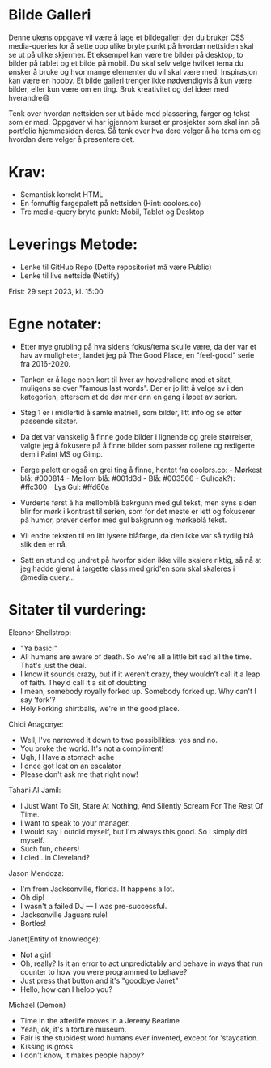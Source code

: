 # Bilde Galleri

Denne ukens oppgave vil være å lage et bildegalleri der du bruker CSS media-queries for å sette opp ulike bryte punkt på hvordan nettsiden skal se ut på ulike skjermer. Et eksempel kan være tre bilder på desktop, to bilder på tablet og et bilde på mobil. Du skal selv velge hvilket tema du ønsker å bruke og hvor mange elementer du vil skal være med. Inspirasjon kan være en hobby. Et bilde galleri trenger ikke nødvendigvis å kun være bilder, eller kun være om en ting. Bruk kreativitet og del ideer med hverandre😄

Tenk over hvordan nettsiden ser ut både med plassering, farger og tekst som er med. Oppgaver vi har igjennom kurset er prosjekter som skal inn på portfolio hjemmesiden deres. Så tenk over hva dere velger å ha tema om og hvordan dere velger å presentere det.

# Krav:
- Semantisk korrekt HTML
- En fornuftig fargepalett på nettsiden (Hint: coolors.co)
- Tre media-query bryte punkt: Mobil, Tablet og Desktop

# Leverings Metode:
- Lenke til GitHub Repo (Dette repositoriet må være Public)
- Lenke til live nettside (Netlify)

Frist: 29 sept 2023, kl. 15:00



# Egne notater:
- Etter mye grubling på hva sidens fokus/tema skulle være, da der var et hav av muligheter, landet jeg på The Good Place, en "feel-good" serie fra 2016-2020.
- Tanken er å lage noen kort til hver av hovedrollene med et sitat, muligens se over "famous last words". Der er jo litt å velge av i den kategorien, ettersom at de dør mer enn en gang i løpet av serien.
- Steg 1 er i midlertid å samle matriell, som bilder, litt info og se etter passende sitater.
- Da det var vanskelig å finne gode bilder i lignende og greie størrelser, valgte jeg å fokusere på å finne bilder som passer rollene og redigerte dem i Paint MS og Gimp.
- Farge palett er også en grei ting å finne, hentet fra coolors.co:
        - Mørkest blå: #000814
        - Mellom blå: #001d3d
        - Blå: #003566
        - Gul(oak?): #ffc300 
        - Lys Gul: #ffd60a
- Vurderte først å ha mellomblå bakrgunn med gul tekst, men syns siden blir for mørk i kontrast til serien, som for det meste er lett og fokuserer på humor, prøver derfor med gul bakgrunn og mørkeblå tekst. 
- Vil endre teksten til en litt lysere blåfarge, da den ikke var så tydlig blå slik den er nå.

- Satt en stund og undret på hvorfor siden ikke ville skalere riktig, så nå at jeg hadde glemt å targette class med grid'en som skal skaleres i @media query...


# Sitater til vurdering:

Eleanor Shellstrop:
- "Ya basic!" 
- All humans are aware of death. So we're all a little bit sad all the time. That's just the deal.
- I know it sounds crazy, but if it weren’t crazy, they wouldn’t call it a leap of faith. They’d call it a sit of doubting
- I mean, somebody royally forked up. Somebody forked up. Why can't I say 'fork'?
- Holy Forking shirtballs, we're in the good place.

Chidi Anagonye:
- Well, I've narrowed it down to two possibilities: yes and no.
- You broke the world. It's not a compliment!
- Ugh, I Have a stomach ache
- I once got lost on an escalator
- Please don't ask me that right now!

Tahani Al Jamil:
- I Just Want To Sit, Stare At Nothing, And Silently Scream For The Rest Of Time.
- I want to speak to your manager.
- I would say I outdid myself, but I'm always this good. So I simply did myself.
- Such fun, cheers!
- I died.. in Cleveland?

Jason Mendoza:
- I'm from Jacksonville, florida. It happens a lot.
- Oh dip!
- I wasn't a failed DJ — I was pre-successful.
- Jacksonville Jaguars rule!
- Bortles!

Janet(Entity of knowledge):
- Not a girl
- Oh, really? Is it an error to act unpredictably and behave in ways that run counter to how you were programmed to behave?
- Just press that button and it's "goodbye Janet"
- Hello, how can I helop you?

Michael (Demon)
- Time in the afterlife moves in a Jeremy Bearime
- Yeah, ok, it's a torture museum.
- Fair is the stupidest word humans ever invented, except for 'staycation.
- Kissing is gross
- I don't know, it makes people happy?